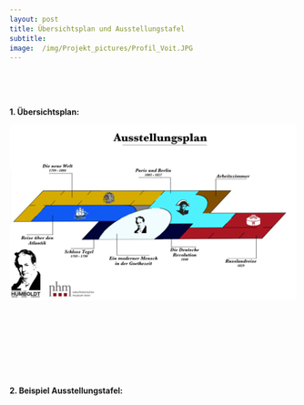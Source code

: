 ```yaml
---
layout: post
title: Übersichtsplan und Ausstellungstafel
subtitle: 
image:  /img/Projekt_pictures/Profil_Voit.JPG
---
```

<br />
<br />
<br />


**1. Übersichtsplan:**

![](../img/Projekt_pictures/Ausstellungsplan.png)




<br />
<br />
<br />
<br />
<br />
<br />
<br />



**2. Beispiel Ausstellungstafel:**

<object heigt="100%"
 width= "100%"
 type="application/pdf"
 data="/files/Humboldt_18.pdf">
</object> 



